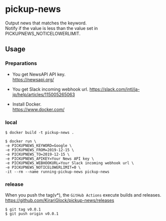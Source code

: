 # pickup-news
Output news that matches the keyword.  
Notify if the value is less than the value set in PICKUPNEWS_NOTICELOWERLIMIT.

## Usage
### Preparations
- You get NewsAPI API key.  
https://newsapi.org/

- You get Slack incoming webhook url.
https://slack.com/intl/ja-jp/help/articles/115005265063

- Install Docker.  
https://www.docker.com/

### local
```
$ docker build -t pickup-news .
```

```
$ docker run \
-e PICKUPNEWS_KEYWORD=Google \
-e PICKUPNEWS_FROM=2019-12-15 \
-e PICKUPNEWS_TO=2019-12-15 \
-e PICKUPNEWS_APIKEY=Your News API key \
-e PICKUPNEWS_WEBHOOKURL=Your Slack incoming webhook url \
-e PICKUPNEWS_NOTICELOWERLIMIT=0 \
-it --rm --name running-pickup-news pickup-news
```

### release
When you push the tag(v*), the `GitHub Actions` execute builds and releases.  
https://github.com/KirariGlock/pickup-news/releases  

```
$ git tag v0.0.1
$ git push origin v0.0.1
```
